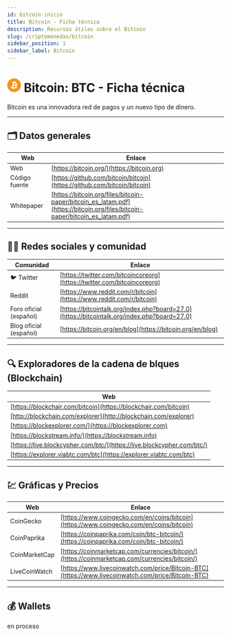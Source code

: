```yaml
---
id: bitcoin-inicio
title: Bitcoin - Ficha técnica
description: Recursos útiles sobre el Bitcoin
slug: /criptomonedas/bitcoin
sidebar_position: 1
sidebar_label: Bitcoin
---
```


# ![Logotipo Bitcoin](../../../static/img/btc.png) Bitcoin: BTC - Ficha técnica
Bitcoin es una innovadora red de pagos y un nuevo tipo de dinero.

----

## 🗂️ Datos generales

| Web           | Enlace                                                                   |
| ------------- | ------------------------------------------------------------------------ |
| Web           | [https://bitcoin.org/](https://bitcoin.org)                              |
| Código fuente | [https://github.com/bitcoin/bitcoin](https://github.com/bitcoin/bitcoin) |
| Whitepaper    | [https://bitcoin.org/files/bitcoin-paper/bitcoin_es_latam.pdf](https://bitcoin.org/files/bitcoin-paper/bitcoin_es_latam.pdf)       |

----

## 🙋‍♀️ Redes sociales y comunidad

| Comunidad              | Enlace                                                                     |
| ---------------------  | ------------------------------------------------------------------------ |
| :bird: Twitter         | [https://twitter.com/bitcoincoreorg](https://twitter.com/bitcoincoreorg) |
| Reddit                 | [https://www.reddit.com/r/bitcoin](https://www.reddit.com/r/bitcoin)     |
| Foro oficial (español) | [https://bitcointalk.org/index.php?board=27.0](https://bitcointalk.org/index.php?board=27.0)                      |
| Blog oficial (español) | [https://bitcoin.org/en/blog](https://bitcoin.org/en/blog)               |

----

## 🔍 Exploradores de la cadena de blques (Blockchain)

| Web                                                                    |
| ---------------------------------------------------------------------- |
| [https://blockchair.com/bitcoin](https://blockchair.com/bitcoin)       |
| [http://blockchain.com/explorer](http://blockchain.com/explorer)       |
| [https://blockexplorer.com/](https://blockexplorer.com)                |
| [https://blockstream.info/](https://blockstream.info)                  |
| [https://live.blockcypher.com/btc/](https://live.blockcypher.com/btc/) |
| [https://explorer.viabtc.com/btc](https://explorer.viabtc.com/btc)     |

----

## 💹 Gráficas y Precios

| Web           | Enlace                                                                                               |
| ------------- | -------------------------------------------------------------------------------------------------- |
| CoinGecko     | [https://www.coingecko.com/en/coins/bitcoin](https://www.coingecko.com/en/coins/bitcoin)           |
| CoinPaprika   | [https://coinpaprika.com/coin/btc-bitcoin/](https://coinpaprika.com/coin/btc-bitcoin/)             |
| CoinMarketCap | [https://coinmarketcap.com/currencies/bitcoin/](https://coinmarketcap.com/currencies/bitcoin/)     |
| LiveCoinWatch | [https://www.livecoinwatch.com/price/Bitcoin-BTC](https://www.livecoinwatch.com/price/Bitcoin-BTC) |

----

## :moneybag: Wallets

en proceso
